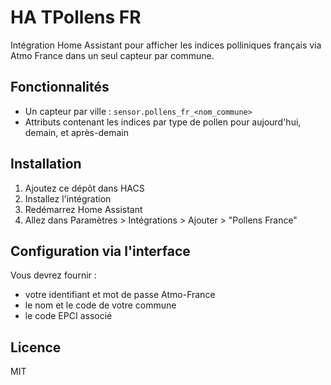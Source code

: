 # HA TPollens FR

Intégration Home Assistant pour afficher les indices polliniques français via Atmo France dans un seul capteur par commune.

## Fonctionnalités

- Un capteur par ville : `sensor.pollens_fr_<nom_commune>`
- Attributs contenant les indices par type de pollen pour aujourd'hui, demain, et après-demain

## Installation

1. Ajoutez ce dépôt dans HACS
2. Installez l'intégration
3. Redémarrez Home Assistant
4. Allez dans Paramètres > Intégrations > Ajouter > "Pollens France"

## Configuration via l'interface

Vous devrez fournir :

- votre identifiant et mot de passe Atmo-France
- le nom et le code de votre commune
- le code EPCI associé

## Licence

MIT
